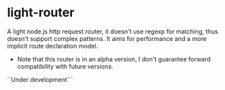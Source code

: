 light-router
============

A light node.js http request router, it doesn't use regexp for matching, thus doesn't support complex patterns. It aims for performance and a more implicit route declaration model.

* Note that this router is in an alpha version, I don't guarantee forward compatibility with future versions.


``Under development```
